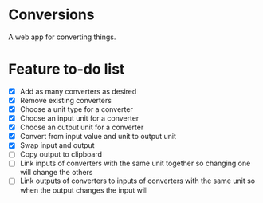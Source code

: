 # Conversions

A web app for converting things.

# Feature to-do list

- [x] Add as many converters as desired
- [x] Remove existing converters
- [x] Choose a unit type for a converter
- [x] Choose an input unit for a converter
- [x] Choose an output unit for a converter
- [x] Convert from input value and unit to output unit
- [x] Swap input and output
- [ ] Copy output to clipboard
- [ ] Link inputs of converters with the same unit together so changing one will change the others
- [ ] Link outputs of converters to inputs of converters with the same unit so when the output changes the input will